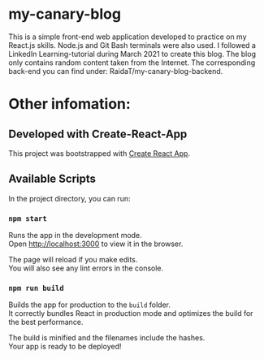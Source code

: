 # my-canary-blog

This is a simple front-end web application developed to practice on my React.js skills. Node.js and Git Bash terminals were also used. I followed a LinkedIn Learning-tutorial during March 2021 to create this blog. The blog only contains random content taken from the Internet. The corresponding back-end you can find under: RaidaT/my-canary-blog-backend.

# Other infomation:
## Developed with Create-React-App

This project was bootstrapped with [Create React App](https://create-react-app.dev/).

## Available Scripts

In the project directory, you can run:

### `npm start`

Runs the app in the development mode.\
Open [http://localhost:3000](http://localhost:3000) to view it in the browser.

The page will reload if you make edits.\
You will also see any lint errors in the console.

### `npm run build`

Builds the app for production to the `build` folder.\
It correctly bundles React in production mode and optimizes the build for the best performance.

The build is minified and the filenames include the hashes.\
Your app is ready to be deployed!

